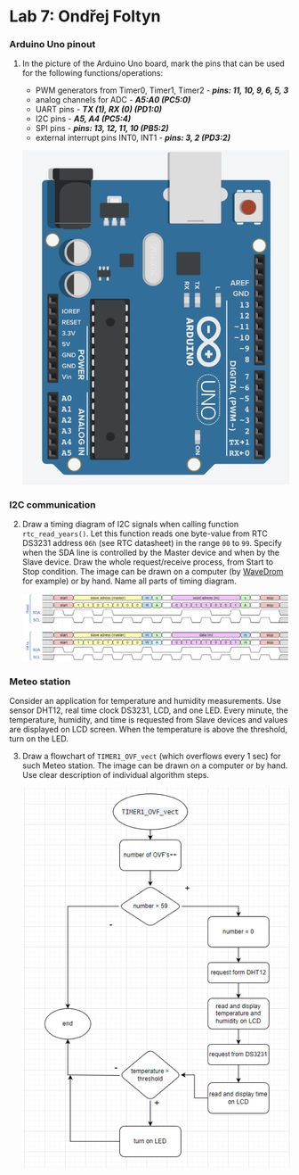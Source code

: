 # Lab 7: Ondřej Foltyn

### Arduino Uno pinout

1. In the picture of the Arduino Uno board, mark the pins that can be used for the following functions/operations:
   * PWM generators from Timer0, Timer1, Timer2 - ***pins: 11, 10, 9, 6, 5, 3***
   * analog channels for ADC - ***A5:A0 (PC5:0)***
   * UART pins - ***TX (1), RX (0) (PD1:0)***
   * I2C pins - ***A5, A4 (PC5:4)***
   * SPI pins - ***pins: 13, 12, 11, 10 (PB5:2)***
   * external interrupt pins INT0, INT1 - ***pins: 3, 2 (PD3:2)***

   ![your figure](https://github.com/OndraFoltyn/digital-electronics-2/blob/main/07-i2c/image/arduino.png)

### I2C communication

2. Draw a timing diagram of I2C signals when calling function `rtc_read_years()`. Let this function reads one byte-value from RTC DS3231 address `06h` (see RTC datasheet) in the range `00` to `99`. Specify when the SDA line is controlled by the Master device and when by the Slave device. Draw the whole request/receive process, from Start to Stop condition. The image can be drawn on a computer (by [WaveDrom](https://wavedrom.com/) for example) or by hand. Name all parts of timing diagram.

   ![your figure](https://github.com/OndraFoltyn/digital-electronics-2/blob/main/07-i2c/image/time_diag.png)

### Meteo station

Consider an application for temperature and humidity measurements. Use sensor DHT12, real time clock DS3231, LCD, and one LED. Every minute, the temperature, humidity, and time is requested from Slave devices and values are displayed on LCD screen. When the temperature is above the threshold, turn on the LED.

3. Draw a flowchart of `TIMER1_OVF_vect` (which overflows every 1&nbsp;sec) for such Meteo station. The image can be drawn on a computer or by hand. Use clear description of individual algorithm steps.


   ![your figure](https://github.com/OndraFoltyn/digital-electronics-2/blob/main/07-i2c/image/meteo.png)
